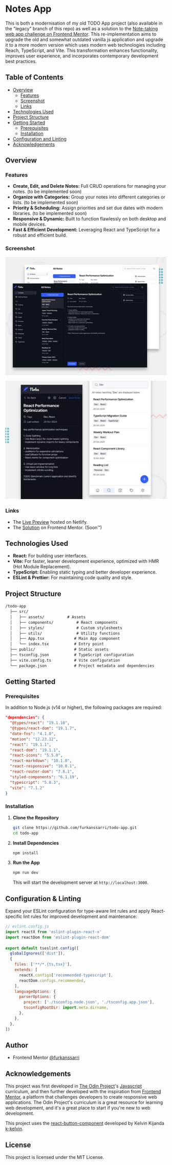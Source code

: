 # Notes App

This is both a modernisation of my old TODO App project (also available in the "legacy" branch of this repo) as well as a solution to the [Note-taking web app challenge on Frontend Mentor](https://www.frontendmentor.io/challenges/note-taking-web-app-773r7bUfOG). This re-implementation aims to upgrade the old and somewhat outdated vanilla js application and upgrade it to a more modern version which uses modern web technologies including Reach, TypeScript, and Vite. This transformation enhances functionality, improves user experience, and incorporates contemporary development best practices.

## Table of Contents

- [Overview](#overview)
  - [Features](#features)
  - [Screenshot](#screenshot)
  - [Links](#links)
- [Technologies Used](#technologies-used)
- [Project Structure](#project-structure)
- [Getting Started](#getting-started)
  - [Prerequisites](#prerequisites)
  - [Installation](#installation)
- [Configuration and Linting](#configuration--linting)
- [Acknowledgements](#acknowledgements)

## Overview

### Features

- **Create, Edit, and Delete Notes:** Full CRUD operations for managing your notes. (to be implemented soon)
- **Organize with Categories:** Group your notes into different categories or lists. (to be implemented soon)
- **Priority & Scheduling:** Assign priorities and set due dates with modern libraries. (to be implemented soon)
- **Responsive & Dynamic:** Built to function flawlessly on both desktop and mobile devices.
- **Fast & Efficient Development:** Leveraging React and TypeScript for a robust and efficient build.

### Screenshot

![desktop-preview](./preview.jpg)

![mobile-preview](./preview-mobile.jpg)

### Links

- The [Live Preview](https://furkanssarri-notes-app.netlify.app/) hosted on Netlify.
- The [Solution](https://www.frontendmentor.io/solutions/path-to-the-solution) on Frontend Mentor. (Soon™)

## Technologies Used

- **React:** For building user interfaces.
- **Vite:** For faster, leaner development experience, optimized with HMR (Hot Module Replacement).
- **TypeScript:** Enabling static typing and better developer experience.
- **ESLint & Prettier:** For maintaining code quality and style.

## Project Structure

```txt
/todo-app
  ├── src/
  │   ├── assets/          # Assets
  │   ├── components/          # React components
  │   ├── styles/              # Custom stylesheets
  │   ├── utils/               # Utility functions
  │   ├── App.tsx             # Main App component
  │   └── index.tsx           # Entry point
  ├── public/                 # Static assets
  ├── tsconfig.json           # TypeScript configuration
  ├── vite.config.ts          # Vite configuration
  └── package.json            # Project metadata and dependencies
```

## Getting Started

### Prerequisites

In addition to Node.js (v14 or higher), the following packages are required:

```json
"dependencies": {
  "@types/react": "19.1.10",
  "@types/react-dom": "19.1.7",
  "date-fns": "4.1.0",
  "motion": "12.23.12",
  "react": "19.1.1",
  "react-dom": "19.1.1",
  "react-icons": "5.5.0",
  "react-markdown": "10.1.0",
  "react-responsive": "10.0.1",
  "react-router-dom": "7.8.1",
  "styled-components": "6.1.19",
  "typescript": "5.8.3",
  "vite": "7.1.2"
}
```

### Installation

1. **Clone the Repository**

   ```bash
   git clone https://github.com/furkanssarri/todo-app.git
   cd todo-app
   ```

2. **Install Dependencies**

   ```bash
   npm install
   ```

3. **Run the App**

   ```bash
   npm run dev
   ```

   This will start the development server at `http://localhost:3000`.

## Configuration & Linting

Expand your ESLint configuration for type-aware lint rules and apply React-specific lint rules for improved development and maintenance:

```js
// eslint.config.js
import reactX from 'eslint-plugin-react-x'
import reactDom from 'eslint-plugin-react-dom'

export default tseslint.config([
  globalIgnores(['dist']),
  {
    files: ['**/*.{ts,tsx}'],
    extends: [
      reactX.configs['recommended-typescript'],
      reactDom.configs.recommended,
    ],
    languageOptions: {
      parserOptions: {
        project: ['./tsconfig.node.json', './tsconfig.app.json'],
        tsconfigRootDir: import.meta.dirname,
      },
    },
  },
])
```

## Author

- Frontend Mentor [@furkanssarri](https://www.frontendmentor.io/profile/furkanssarri)

## Acknowledgements

This project was first developed in [The Odin Project](https://www.theodinproject.com/)'s [Javascript](https://www.theodinproject.com/paths/full-stack-javascript/courses/javascript) curriculum, and then further developed with the inspiration from [Frontend Mentor](https://www.frontendmentor.io/), a platform that challenges developers to create responsive web applications. The Odin Project's curriculum is a great resource for learning web development, and it's a great place to start if you're new to web development.

This project uses the [react-button-component](https://github.com/K-Kelvin/react-button-component) developed by Kelvin Kijanda [k-kelvin](https://github.com/K-Kelvin).

## License

This project is licensed under the MIT License.
